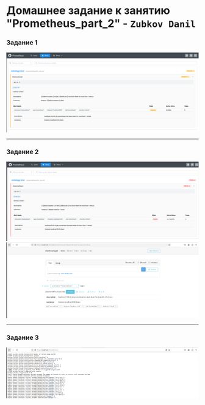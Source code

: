 # Домашнее задание к занятию "Prometheus_part_2" - `Zubkov Danil`

### Задание 1

![Prometheus_pending_rule](https://github.com/DoctorZub/netology_homeworks/blob/main/img/prom_pending_rule.png) 

---

### Задание 2

![Prom_firing_rule](https://github.com/DoctorZub/netology_homeworks/blob/main/img/prom_alert_firing.png)
![Alertmanager](https://github.com/DoctorZub/netology_homeworks/blob/main/img/alertmanager_alert.png)

---

### Задание 3

![Docker metrics](https://github.com/DoctorZub/netology_homeworks/blob/main/img/prom_docker_metrics.png)
